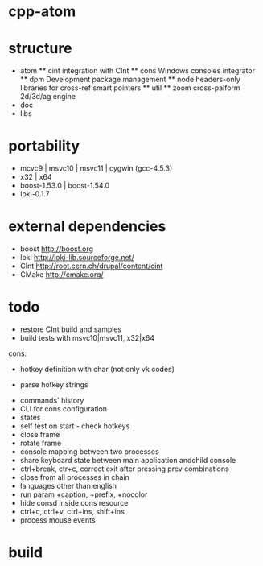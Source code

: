 cpp-atom
========

structure
========
* atom
** cint   integration with CInt
** cons   Windows consoles integrator
** dpm    Development package management
** node   headers-only libraries for cross-ref smart pointers
** util
** zoom   cross-palform 2d/3d/ag engine  
* doc
* libs

portability
========
* mcvc9 | msvc10 | msvc11 | cygwin (gcc-4.5.3)
* x32 | x64
* boost-1.53.0 | boost-1.54.0
* loki-0.1.7 

external dependencies
========
* boost 	http://boost.org
* loki		http://loki-lib.sourceforge.net/
* CInt		http://root.cern.ch/drupal/content/cint
* CMake     http://cmake.org/

todo
========
- restore CInt build and samples
- build tests with msvc10|msvc11, x32|x64

cons:
- hotkey definition with char (not only vk codes)
+ parse hotkey strings
- commands' history
- CLI for cons configuration
- states
- self test on start - check hotkeys
- close frame
- rotate frame
- console mapping between two processes
- share keyboard state between main application andchild console
- ctrl+break, ctr+c, correct exit after pressing prev combinations
- close from all processes in chain
- languages other than english
- run param +caption, +prefix, +nocolor
- hide consd inside cons resource
- ctrl+c, ctrl+v, ctrl+ins, shift+ins
- process mouse events


build
========
